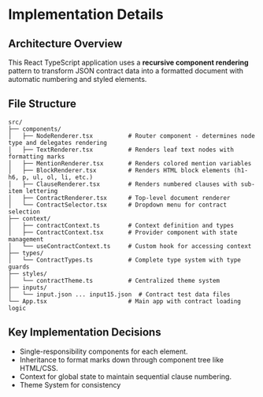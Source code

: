 # Implementation Details

## Architecture Overview

This React TypeScript application uses a **recursive component rendering** pattern to transform JSON contract data into a formatted document with automatic numbering and styled elements.

## File Structure

```
src/
├── components/
│   ├── NodeRenderer.tsx          # Router component - determines node type and delegates rendering
│   ├── TextRenderer.tsx          # Renders leaf text nodes with formatting marks
│   ├── MentionRenderer.tsx       # Renders colored mention variables
│   ├── BlockRenderer.tsx         # Renders HTML block elements (h1-h6, p, ul, ol, li, etc.)
│   ├── ClauseRenderer.tsx        # Renders numbered clauses with sub-item lettering
│   ├── ContractRenderer.tsx      # Top-level document renderer
│   └── ContractSelector.tsx      # Dropdown menu for contract selection
├── context/
│   ├── contractContext.ts        # Context definition and types
│   ├── ContractContext.tsx       # Provider component with state management
│   └── useContractContext.ts     # Custom hook for accessing context
├── types/
│   └── ContractTypes.ts          # Complete type system with type guards
├── styles/
│   └── contractTheme.ts          # Centralized theme system
├── inputs/
│   └── input.json ... input15.json  # Contract test data files
└── App.tsx                       # Main app with contract loading logic
```

## Key Implementation Decisions

* Single-responsibility components for each element.
* Inheritance to format marks down through component tree like HTML/CSS.
* Context for global state to maintain sequential clause numbering.
* Theme System for consistency
